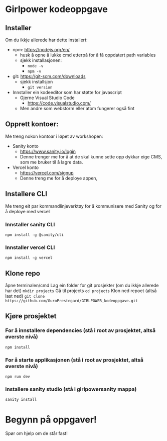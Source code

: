 # Girlpower kodeoppgave 

## Installer 
Om du ikkje allerede har dette installert:
- npm: https://nodejs.org/en/ 
  - husk å opne å lukke cmd etterpå for å få oppdatert path variables
  - sjekk installasjonen:
    - `node -v` 
    - `npm -v`
- git: https://git-scm.com/downloads 
  - sjekk installsjon
    - `git version`
- Innstaller ein kodeeditor som har støtte for javascript
  - Gjerne Visual Studio Code
    - https://code.visualstudio.com/
  - Men andre som webstorm eller atom fungerer også fint


## Opprett kontoer:
Me treng nokon kontoar i løpet av workshopen: 

- Sanity konto 
  - https://www.sanity.io/login
  - Denne trenger me for å at de skal kunne sette opp dykkar eige CMS, som me bruker til å lagre data. 
- Vercel konto 
  - https://vercel.com/signup
  - Denne treng me for å deploye appen,

## Installere CLI
Me treng eit par kommandlinjeverktøy for å kommunisere med Sanity og for å deploye med vercel

### Innstaller sanity CLI

`npm install -g @sanity/cli`

### Innstaller vercel CLI

`npm install -g vercel`

## Klone repo
åpne terminalen/cmd
Lag ein folder for git prosjekter (om du ikkje allerede har det)
`mkdir projects`
Gå til projects
`cd projects`
Klon ned repoet (altså last ned)
`git clone https://github.com/GuroPrestegard/GIRLPOWER_kodeoppgave.git`

## Kjøre prosjektet

### For å innstallere dependencies (stå i root av prosjektet, altså øverste nivå)

`npm install`

### For å starte applikasjonen (stå i root av prosjektet, altså øverste nivå)

`npm run dev`


### installere sanity studio (stå i girlpowersanity mappa)

`sanity install`


# Begynn på oppgaver!
Spør om hjelp om de står fast!
